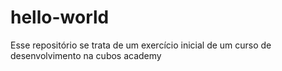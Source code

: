 # hello-world 
Esse repositório se trata de um exercício inicial de um curso de desenvolvimento na cubos academy